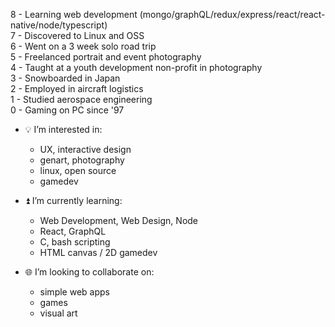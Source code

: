 8 - Learning web development (mongo/graphQL/redux/express/react/react-native/node/typescript) <br>
7 - Discovered to Linux and OSS <br>
6 - Went on a 3 week solo road trip <br>
5 - Freelanced portrait and event photography <br>
4 - Taught at a youth development non-profit in photography <br>
3 - Snowboarded in Japan <br>
2 - Employed in aircraft logistics <br>
1 - Studied aerospace engineering <br>
0 - Gaming on PC since '97

- 💡 I’m interested in:
  - UX, interactive design
  - genart, photography
  - linux, open source
  - gamedev
  
- ⏫ I’m currently learning:
  - Web Development, Web Design, Node
  - React, GraphQL
  - C, bash scripting
  - HTML canvas / 2D gamedev
  
- 🌐 I’m looking to collaborate on:
  - simple web apps
  - games
  - visual art

<!--- 📡 How to reach me:
  - TBD
---!>

<!---
protofarer/protofarer is a ✨ special ✨ repository because its `README.md` (this file) appears on your GitHub profile.
You can click the Preview link to take a look at your changes.
--->
